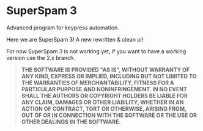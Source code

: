 # SuperSpam 3
Advanced program for keypress automation.

Here we are SuperSpam 3! A new rewritten & clean ui!

For now SuperSpam 3 is not working yet, if you want to have a working version use the 2.x branch.

><b>THE SOFTWARE IS PROVIDED "AS IS", WITHOUT WARRANTY OF ANY KIND, EXPRESS OR IMPLIED,
>INCLUDING BUT NOT LIMITED TO THE WARRANTIES OF MERCHANTABILITY,
>FITNESS FOR A PARTICULAR PURPOSE AND NONINFRINGEMENT.
>IN NO EVENT SHALL THE AUTHORS OR COPYRIGHT HOLDERS BE LIABLE FOR ANY CLAIM,
>DAMAGES OR OTHER LIABILITY, WHETHER IN AN ACTION OF CONTRACT, TORT OR OTHERWISE, ARISING FROM,
>OUT OF OR IN CONNECTION WITH THE SOFTWARE OR THE USE OR OTHER DEALINGS IN THE SOFTWARE.</b>
